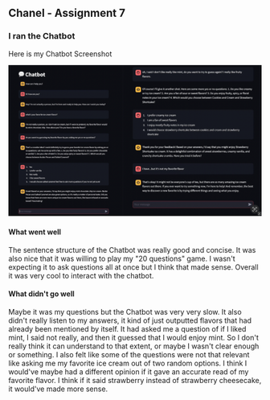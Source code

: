 ## Chanel - Assignment 7

### I ran the Chatbot

Here is my Chatbot Screenshot

![My Screenshot](./images/chanel-screenshot.png)

#### What went well

The sentence structure of the Chatbot was really good and concise. It was also nice that it was willing to play my "20 questions" game. I wasn't expecting it to ask questions all at once but I think that made sense. Overall it was very cool to interact with the chatbot.

#### What didn't go well

Maybe it was my questions but the Chatbot was very very slow. It also didn't really listen to my answers, it kind of just outputted flavors that had already been mentioned by itself. It had asked me a question of if I liked mint, I said not really, and then it guessed that I would enjoy mint. So I don't really think it can understand to that extent, or maybe I wasn't clear enough or something. I also felt like some of the questions were not that relevant like asking me my favorite ice cream out of two random options. I think I would've maybe had a different opinion if it gave an accurate read of my favorite flavor. I think if it said strawberry instead of strawberry cheesecake, it would've made more sense. 